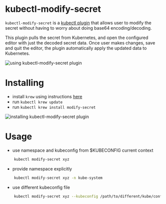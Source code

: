# kubectl-modify-secret

`kubectl-modify-secret` is a [kubectl plugin](https://kubernetes.io/docs/tasks/extend-kubectl/kubectl-plugins/) that allows user to modify the secret without having to worry about doing base64 encoding/decoding.

This plugin pulls the secret from Kubernetes, and open the configured editor with just the decoded secret data. Once user makes changes, save and quit the editor, the plugin automatically apply the updated data to Kubernetes.

![using kubectl-modify-secret plugin](demo/usage.gif)

# Installing
- install `krew` using instructions [here](https://github.com/kubernetes-sigs/krew#installation)
- run `kubectl krew update`
- run `kubectl krew install modify-secret`

![installing kubectl-modify-secret plugin](demo/installation.gif)


# Usage

- use namespace and kubeconfig from $KUBECONFIG current context

```bash
    kubectl modify-secret xyz
```

- provide namespace explicitly

```bash
    kubectl modify-secret xyz -n kube-system
```

- use different kubeconfig file

```bash
    kubectl modify-secret xyz --kubeconfig /path/to/different/kube/config
```